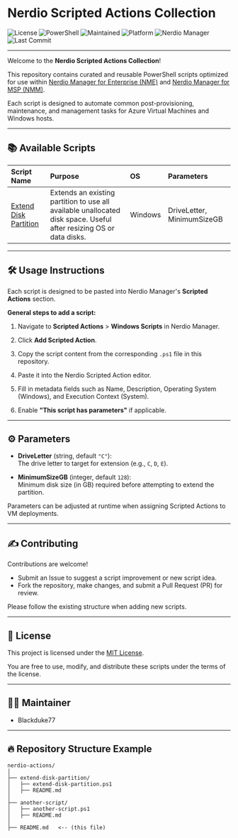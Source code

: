 # Nerdio Scripted Actions Collection

![License](https://img.shields.io/github/license/Blackduke77/nerdio-actions?style=flat-square)
![PowerShell](https://img.shields.io/badge/Language-PowerShell-blue?style=flat-square)
![Maintained](https://img.shields.io/badge/Maintained-Yes-brightgreen?style=flat-square)
![Platform](https://img.shields.io/badge/Platform-Windows-lightgrey?style=flat-square)
![Nerdio Manager](https://img.shields.io/badge/Nerdio-Supported-blueviolet?style=flat-square)
![Last Commit](https://img.shields.io/github/last-commit/Blackduke77/nerdio-actions?style=flat-square)

---

Welcome to the **Nerdio Scripted Actions Collection**!

This repository contains curated and reusable PowerShell scripts optimized for use within [Nerdio Manager for Enterprise (NME)]([https://getnerdio.com/nerdio-manager-enterprise/](https://getnerdio.com/nerdio-manager/enterprise/)) and [Nerdio Manager for MSP (NMM)](https://getnerdio.com/nerdio-manager-msp/).

Each script is designed to automate common post-provisioning, maintenance, and management tasks for Azure Virtual Machines and Windows hosts.

---

## 📚 Available Scripts

| Script Name | Purpose | OS | Parameters |
|:------------|:--------|:---|:-----------|
| [Extend Disk Partition](./extend-disk-partition/extend-disk-partition.ps1) | Extends an existing partition to use all available unallocated disk space. Useful after resizing OS or data disks. | Windows | DriveLetter, MinimumSizeGB |

---

## 🛠 Usage Instructions

Each script is designed to be pasted into Nerdio Manager's **Scripted Actions** section.

**General steps to add a script:**

1. Navigate to **Scripted Actions** > **Windows Scripts** in Nerdio Manager.

2. Click **Add Scripted Action**.

3. Copy the script content from the corresponding `.ps1` file in this repository.

4. Paste it into the Nerdio Scripted Action editor.

5. Fill in metadata fields such as Name, Description, Operating System (Windows), and Execution Context (System).

6. Enable **"This script has parameters"** if applicable.

---

## ⚙️ Parameters

- **DriveLetter** (string, default `"C"`):  
  The drive letter to target for extension (e.g., `C`, `D`, `E`).

- **MinimumSizeGB** (integer, default `128`):  
  Minimum disk size (in GB) required before attempting to extend the partition.

Parameters can be adjusted at runtime when assigning Scripted Actions to VM deployments.

---

## ✍️ Contributing

Contributions are welcome!

- Submit an Issue to suggest a script improvement or new script idea.
- Fork the repository, make changes, and submit a Pull Request (PR) for review.

Please follow the existing structure when adding new scripts.

---

## 📄 License

This project is licensed under the [MIT License](https://github.com/Blackduke77/nerdio-actions/blob/main/LICENSE).

You are free to use, modify, and distribute these scripts under the terms of the license.

---

## 👨‍💻 Maintainer

- Blackduke77

---

## 🔥 Repository Structure Example

```text
nerdio-actions/
│
├── extend-disk-partition/
│   ├── extend-disk-partition.ps1
│   ├── README.md
│
├── another-script/
│   ├── another-script.ps1
│   ├── README.md
│
├── README.md   <-- (this file)

